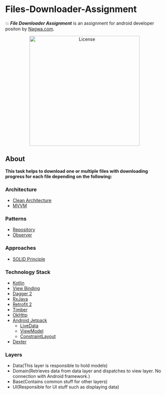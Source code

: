 # Files-Downloader-Assignment
:boom: ***File Downloader Assignment*** is an assignment for android developer positon by [Nagwa.com](https://www.nagwa.com/).

<p align="center">
  <a href="https://www.nagwa.com/"><img alt="License" src="https://contents.nagwa.com/content/images/logo-shape.svg" width="350"/></a>
</p>

## About

**This task helps to download one or multiple files with downloading progress for each file depending on the following:**

### Architecture
* [Clean Architecture](https://www.amazon.com/Clean-Architecture-Craftsmans-Software-Structure/dp/0134494164)
* [MVVM](https://www.raywenderlich.com/8984-mvvm-on-android)

### Patterns
* [Repository](https://developer.android.com/jetpack/docs/guide)
* [Observer](https://code.tutsplus.com/tutorials/android-design-patterns-the-observer-pattern--cms-28963)

### Approaches
* [SOLID Principle](https://itnext.io/solid-principles-explanation-and-examples-715b975dcad4?gi=79443348411d)


### Technology Stack
* [Kotlin](https://kotlinlang.org/)
* [View Binding](https://developer.android.com/topic/libraries/view-binding)
* [Dagger 2](https://github.com/google/dagger)
* [RxJava](https://github.com/ReactiveX/RxJava)
* [Retrofit 2](https://square.github.io/retrofit/)
* [Timber](https://github.com/JakeWharton/timber)
* [OkHttp](https://square.github.io/okhttp/)
* [Android Jetpack](https://developer.android.com/jetpack)
  * [LiveData](https://developer.android.com/topic/libraries/architecture/livedata)
  * [ViewModel](https://developer.android.com/topic/libraries/architecture/viewmodel)
  * [ConstraintLayout](https://developer.android.com/training/constraint-layout)
* [Dexter](https://github.com/Karumi/Dexter)

### Layers
* Data(This layer is responsible to hold models)
* Domain(Retrieves data from data layer and dispatches to view layer. No connection with Android framework.)
* Base(Contains common stuff for other layers)
* UI(Responsible for UI stuff such as displaying data)

